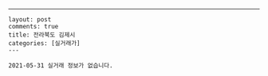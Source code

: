 ---
    layout: post
    comments: true
    title: 전라북도 김제시
    categories: [실거래가]
    ---

    2021-05-31 실거래 정보가 없습니다.

    